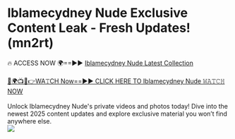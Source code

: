 # Iblamecydney Nude Exclusive Content Leak - Fresh Updates! (mn2rt)

🔥 ACCESS NOW 🌍==►► <a href="https://tinyurl.com/yc657z5k" rel="nofollow">Iblamecydney Nude Latest Collection</a>
<br><br>
[🔴🌍📺📱👉WA𝚃CH Now==►► CLICK HERE TO Iblamecydney Nude 𝚆𝙰𝚃𝙲𝙷 NOW](https://tinyurl.com/yc657z5k)
<br><br>
Unlock Iblamecydney Nude's private videos and photos today! Dive into the newest 2025 content updates and explore exclusive material you won’t find anywhere else.
<br>
<a href="https://tinyurl.com/yc657z5k" rel="nofollow" data-target="animated-image.originalLink"><img src="https://camo.githubusercontent.com/8a4f000d20f83aca3bf7ec5f350d767afa0574a8a352519fd8cfa583a6f93a33/68747470733a2f2f692e696d6775722e636f6d2f644a486b345a712e676966" data-canonical-src="https://i.imgur.com/dJHk4Zq.gif" style="max-width: 100%; display: inline-block;" data-target="animated-image.originalImage"></a>
<br>
